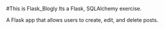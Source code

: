 #This is Flask_Blogly
Its a Flask, SQLAlchemy exercise.

A Flask app that allows users to create, edit, and delete posts.
